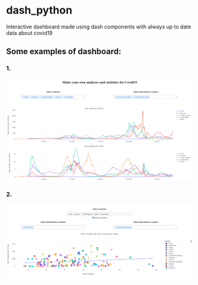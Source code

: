 # dash_python

Interactive dashboard made using dash components with always up to date data about covid19



## Some examples of dashboard:

### 1.

![First example](/assets/example_1.png)

### 2.

![Second example](/assets/example_2.png)
